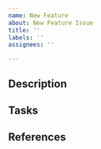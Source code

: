 ```yaml
---
name: New Feature
about: New Feature Issue
title: ''
labels: ''
assignees: ''

---
```


## Description

## Tasks

## References
